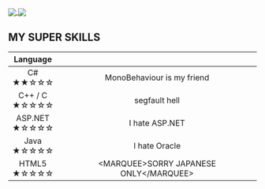 <a href="https://github.com/anuraghazra/github-readme-stats">
  <img align="center" src="https://github-readme-stats-mu-brown.vercel.app/api/?username=segfault-god&exclude_repo=github-readme-stats&layout=compact&show_icons=true&theme=ayu-mirage" />
</a>
<a href="https://github.com/anuraghazra/github-readme-stats">
  <img align="center" src="https://github-readme-stats-mu-brown.vercel.app/api/top-langs/?username=segfault-god&exclude_repo=github-readme-stats&layout=compact&theme=ayu-mirage&langs_count=8" />
</a>

## MY SUPER SKILLS  

|Language||
|:-:|:-:|
|C#<br>★★☆☆☆|MonoBehaviour is my friend|
|C++ / C<br>★☆☆☆☆|segfault hell|
|ASP.NET<br>★☆☆☆☆|I hate ASP.NET|
|Java<br>★☆☆☆☆|I hate Oracle|
|HTML5<br>★☆☆☆☆|\<MARQUEE\>SORRY JAPANESE ONLY\</MARQUEE\>|
